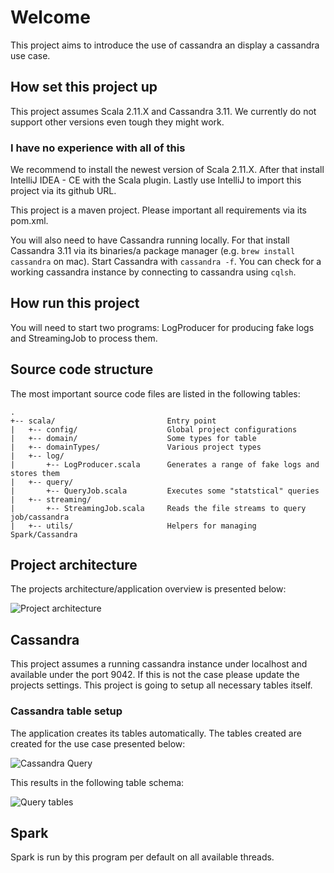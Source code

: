 # Welcome

This project aims to introduce the use of cassandra an display a cassandra use case.

## How set this project up

This project assumes Scala 2.11.X and Cassandra 3.11.
We currently do not support other versions even tough they might work.

### I have no experience with all of this

We recommend to install the newest version of Scala 2.11.X.
After that install IntelliJ IDEA - CE with the Scala plugin.
Lastly use IntelliJ to import this project via its github URL.

This project is a maven project.
Please important all requirements via its pom.xml.

You will also need to have Cassandra running locally.
For that install Cassandra 3.11 via its binaries/a package manager (e.g. `brew install cassandra` on mac).
Start Cassandra with `cassandra -f`. 
You can check for a working cassandra instance by connecting to cassandra using `cqlsh`.

## How run this project

You will need to start two programs: LogProducer for producing fake logs and StreamingJob to process them.

## Source code structure

The most important source code files are listed in the following tables:

```
.
+-- scala/                         Entry point
|   +-- config/                    Global project configurations 
|   +-- domain/                    Some types for table
|   +-- domainTypes/               Various project types
|   +-- log/
|       +-- LogProducer.scala      Generates a range of fake logs and stores them
|   +-- query/
|       +-- QueryJob.scala         Executes some "statstical" queries
|   +-- streaming/
|       +-- StreamingJob.scala     Reads the file streams to query job/cassandra
|   +-- utils/                     Helpers for managing Spark/Cassandra
```

## Project architecture

The projects architecture/application overview is presented below:

![Project architecture](reamde_assets/LogStreamCassandraOverview.png)

## Cassandra

This project assumes a running cassandra instance under localhost and available under the port 9042.
If this is not the case please update the projects settings.
This project is going to setup all necessary tables itself.

### Cassandra table setup

The application creates its tables automatically.
The tables created are created for the use case presented below:

![Cassandra Query](reamde_assets/ApplicationFlow.png)

This results in the following table schema:

![Query tables](reamde_assets/QueryTables.png)

## Spark

Spark is run by this program per default on all available threads.
